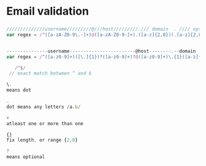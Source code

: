 # Email validation

###  
 ```javascript
 //////////////username/////////@///host/////////./// domain  . //// optional domain
 var regex = /^([a-zA-Z0-9\.-]+)@([a-zA-Z0-9-]+).([a-z]{2,8})(.[a-z]{2,8})?$/;


 ---------------username------------------------@host--------.--domain
 var regex = /^([a-z0-9]+)([\.]{1})?([a-z0-9]+)?@([a-z0-9]+)\.{1}([a-z]{2,8})$/;

```

 ```javascript
    /^$/ 
  // exact match between ^ and $
 ```



 ```javascript
\.
means dot
 ```

 ```javascript
.
dot means any letters /a.b/
 ```

  ```javascript
+ 
atleast one or more than one
 ```

   ```javascript
{}
fix length, or range {2,8}
```
  ```javascript
?
means optional
```



